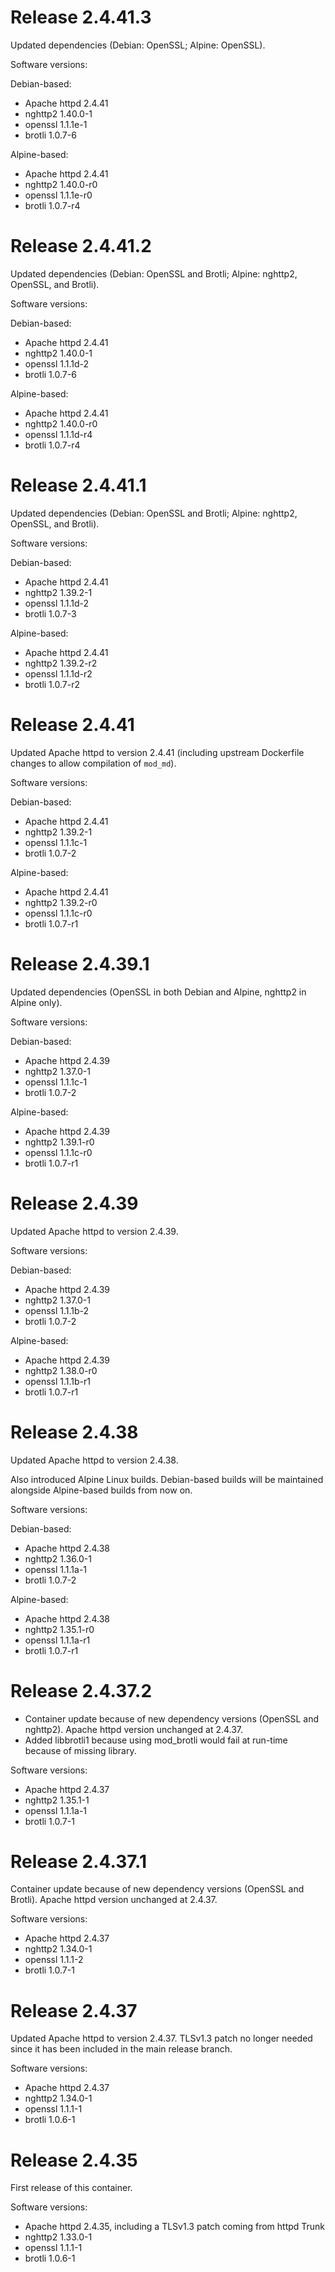 # Release 2.4.41.3
Updated dependencies (Debian: OpenSSL; Alpine: OpenSSL).

Software versions:

Debian-based:

* Apache httpd 2.4.41
* nghttp2 1.40.0-1
* openssl 1.1.1e-1
* brotli 1.0.7-6

Alpine-based:

* Apache httpd 2.4.41
* nghttp2 1.40.0-r0
* openssl 1.1.1e-r0
* brotli 1.0.7-r4

# Release 2.4.41.2
Updated dependencies (Debian: OpenSSL and Brotli; Alpine: nghttp2, OpenSSL, and Brotli).

Software versions:

Debian-based:

* Apache httpd 2.4.41
* nghttp2 1.40.0-1
* openssl 1.1.1d-2
* brotli 1.0.7-6

Alpine-based:

* Apache httpd 2.4.41
* nghttp2 1.40.0-r0
* openssl 1.1.1d-r4
* brotli 1.0.7-r4

# Release 2.4.41.1
Updated dependencies (Debian: OpenSSL and Brotli; Alpine: nghttp2, OpenSSL, and Brotli).

Software versions:

Debian-based:

* Apache httpd 2.4.41
* nghttp2 1.39.2-1
* openssl 1.1.1d-2
* brotli 1.0.7-3

Alpine-based:

* Apache httpd 2.4.41
* nghttp2 1.39.2-r2
* openssl 1.1.1d-r2
* brotli 1.0.7-r2

# Release 2.4.41
Updated Apache httpd to version 2.4.41 (including upstream Dockerfile changes to allow compilation of `mod_md`).

Software versions:

Debian-based:

* Apache httpd 2.4.41
* nghttp2 1.39.2-1
* openssl 1.1.1c-1
* brotli 1.0.7-2

Alpine-based:

* Apache httpd 2.4.41
* nghttp2 1.39.2-r0
* openssl 1.1.1c-r0
* brotli 1.0.7-r1

# Release 2.4.39.1
Updated dependencies (OpenSSL in both Debian and Alpine, nghttp2 in Alpine only).

Software versions:

Debian-based:

* Apache httpd 2.4.39
* nghttp2 1.37.0-1
* openssl 1.1.1c-1
* brotli 1.0.7-2

Alpine-based:

* Apache httpd 2.4.39
* nghttp2 1.39.1-r0
* openssl 1.1.1c-r0
* brotli 1.0.7-r1

# Release 2.4.39
Updated Apache httpd to version 2.4.39.

Software versions:

Debian-based:

* Apache httpd 2.4.39
* nghttp2 1.37.0-1
* openssl 1.1.1b-2
* brotli 1.0.7-2

Alpine-based:

* Apache httpd 2.4.39
* nghttp2 1.38.0-r0
* openssl 1.1.1b-r1
* brotli 1.0.7-r1

# Release 2.4.38
Updated Apache httpd to version 2.4.38.

Also introduced Alpine Linux builds. Debian-based builds will be maintained alongside Alpine-based builds from now on.

Software versions:

Debian-based:

* Apache httpd 2.4.38
* nghttp2 1.36.0-1
* openssl 1.1.1a-1
* brotli 1.0.7-2

Alpine-based:

* Apache httpd 2.4.38
* nghttp2 1.35.1-r0
* openssl 1.1.1a-r1
* brotli 1.0.7-r1

# Release 2.4.37.2
* Container update because of new dependency versions (OpenSSL and nghttp2). Apache httpd version unchanged at 2.4.37.
* Added libbrotli1 because using mod_brotli would fail at run-time because of missing library.

Software versions:

* Apache httpd 2.4.37
* nghttp2 1.35.1-1
* openssl 1.1.1a-1
* brotli 1.0.7-1

# Release 2.4.37.1
Container update because of new dependency versions (OpenSSL and Brotli). Apache httpd version unchanged at 2.4.37.

Software versions:

* Apache httpd 2.4.37
* nghttp2 1.34.0-1
* openssl 1.1.1-2
* brotli 1.0.7-1

# Release 2.4.37
Updated Apache httpd to version 2.4.37. TLSv1.3 patch no longer needed since it has been included in the main release branch.

Software versions:

* Apache httpd 2.4.37
* nghttp2 1.34.0-1
* openssl 1.1.1-1
* brotli 1.0.6-1

# Release 2.4.35
First release of this container.

Software versions:

* Apache httpd 2.4.35, including a TLSv1.3 patch coming from httpd Trunk
* nghttp2 1.33.0-1
* openssl 1.1.1-1
* brotli 1.0.6-1